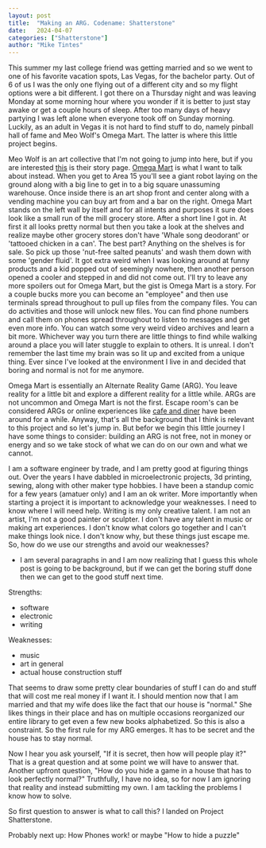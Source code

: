 ```yaml
---
layout: post
title:  "Making an ARG. Codename: Shatterstone"
date:   2024-04-07
categories: ["Shatterstone"]
author: "Mike Tintes"
---
```


This summer my last college friend was getting married and so we went to one of his favorite vacation spots, Las Vegas, for the bachelor party. Out of 6 of us I was the only one flying out of a different city and so my flight options were a bit different. I got there on a Thursday night and was leaving Monday at some morning hour where you wonder if it is better to just stay awake or get a couple hours of sleep. After too many days of heavy partying I was left alone when everyone took off on Sunday morning. Luckily, as an adult in Vegas it is not hard to find stuff to do, namely pinball hall of fame and Meo Wolf's Omega Mart. The latter is where this little project begins.

Meo Wolf is an art collective that I'm not going to jump into here, but if you are interested [this](https://meowwolf.com/about?utm_campaign=MW1_INC_BOFU&utm_source=google&utm_medium=paid-search&utm_content=geo3+branded&gad_source=1) is their story page. [Omega Mart](https://www.omegamart.com/) is what I want to talk about instead. When you get to Area 15 you'll see a giant robot laying on the ground along with a big line to get in to a big square unassuming warehouse. Once inside there is an art shop front and center along with a vending machine you can buy art from and a bar on the right. Omega Mart stands on the left wall by itself and for all intents and purposes it sure does look like a small run of the mill grocery store. After a short line I got in. At first it all looks pretty normal but then you take a look at the shelves and realize maybe other grocery stores don't have 'Whale song deodorant' or 'tattooed chicken in a can'. The best part? Anything on the shelves is for sale. So pick up those 'nut-free salted peanuts' and wash them down with some 'gender fluid'. It got extra weird when I was looking around at funny products and a kid popped out of seemingly nowhere, then another person opened a cooler and stepped in and did not come out. I'll try to leave any more spoilers out for Omega Mart, but the gist is Omega Mart is a story. For a couple bucks more you can become an "employee" and then use terminals spread throughout to pull up files from the company files. You can do activities and those will unlock new files. You can find phone numbers and call them on phones spread throughout to listen to messages and get even more info. You can watch some very weird video archives and learn a bit more. Whichever way you turn there are little things to find while walking around a place you will later stuggle to explain to others. It is unreal. I don't remember the last time my brain was so lit up and excited from a unique thing. Ever since I've looked at the environment I live in and decided that boring and normal is not for me anymore. 

Omega Mart is essentially an Alternate Reality Game (ARG). You leave reality for a little bit and explore a different reality for a little while. ARGs are not uncommon and Omega Mart is not the first. Escape room's can be considered ARGs or online experiences like [cafe and diner](https://www.cafeanddiner.com/) have been around for a while. Anyway, that's all the background that I think is relevant to this project and so let's jump in. But befor we begin this little journey I have some things to consider: building an ARG is not free, not in money or energy and so we take stock of what we can do on our own and what we cannot.

I am a software engineer by trade, and I am pretty good at figuring things out. Over the years I have dabbled in microelectronic projects, 3d printing, sewing, along with other maker type hobbies. I have been a standup comic for a few years (amatuer only) and I am an ok writer. More importantly when starting a project it is important to acknowledge your weaknesses. I need to know where I will need help. Writing is my only creative talent. I am not an artist, I'm not a good painter or sculpter. I don't have any talent in music or making art experiences. I don't know what colors go together and I can't make things look nice. I don't know why, but these things just escape me. So, how do we use our strengths and avoid our weaknesses?

* I am several paragraphs in and I am now realizing that I guess this whole post is going to be background, but if we can get the boring stuff done then we can get to the good stuff next time. 

Strengths:
* software
* electronic
* writing

Weaknesses:
* music
* art in general
* actual house construction stuff

That seems to draw some pretty clear boundaries of stuff I can do and stuff that will cost me real money if I want it. I should mention now that I am married and that my wife does like the fact that our house is "normal." She likes things in their place and has on multiple occasions reorganized our entire library to get even a few new books alphabetized. So this is also a constraint. So the first rule for my ARG emerges. It has to be secret and the house has to stay normal.

Now I hear you ask yourself, "If it is secret, then how will people play it?" That is a great question and at some point we will have to answer that. Another upfront question, "How do you hide a game in a house that has to look perfectly normal?" Truthfully, I have no idea, so for now I am ignoring that reality and instead submitting my own. I am tackling the problems I know how to solve.

So first question to answer is what to call this? I landed on Project Shatterstone.

Probably next up: How Phones work! or maybe "How to hide a puzzle"
